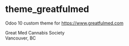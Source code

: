 # theme_greatfulmed

Odoo 10 custom theme for https://www.greatfulmed.com

Great Med Cannabis Society  
Vancouver, BC
